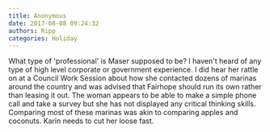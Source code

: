 ```yaml
---
title: Anonymous
date: 2017-08-08 09:24:32
authors: Ripp
categories: Holiday
---
```


 What type of 'professional' is Maser supposed to be?  I haven't heard of any type of high level corporate or government experience.  I did hear her rattle on at a Council Work Session about how she contacted dozens of marinas around the country and was advised that Fairhope should run its own rather than leasing it out.  The woman appears to be able to make a simple phone call and take a survey but she has not displayed any critical thinking skills. Comparing most of these marinas was akin to comparing apples and coconuts.  Karin needs to cut her loose fast.